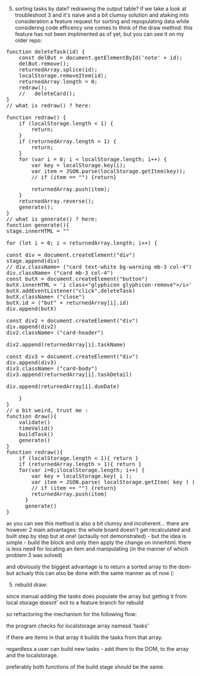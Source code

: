 
5. sorting tasks by date? redrawing the output table?
   if we take a look at troubleshoot 3 and it's naive and a bit clumsy solution and ataking into consideration
   a feature request for sorting and repopulating data while considering code efficency one comes to think of the draw method:
   this feature has not been implimented as of yet, but you can see it on my older repo:

<pre>
function deleteTask(id) {
	const delBut = document.getElementById('note' + id);
	delBut.remove();
	returnedArray.splice(id);
	localStorage.removeItem(id);
	returnedArray.length = 0;
	redraw();
	//   deleteCard();
}
// what is redraw() ? here:

function redraw() {
	if (localStorage.length < 1) {
		return;
	}
	if (returnedArray.length > 1) {
		return;
	}
	for (var i = 0; i < localStorage.length; i++) {
		var key = localStorage.key(i);
		var item = JSON.parse(localStorage.getItem(key));
		// if (item == "") {return}

		returnedArray.push(item);
	}
	returnedArray.reverse();
	generate();
}
// what is generate() ? here:
function generate(){
stage.innerHTML = ""

for (let i = 0; i < returnedArray.length; i++) {

const div = document.createElement("div")
stage.append(div)
// div.className= ("card text-white bg-warning mb-3 col-4")
div.className= ("card mb-3 col-4")
const butX = document.createElement("button")
butX.innerHTML = 'i class="glyphicon glyphicon-remove">/i>'
butX.addEventListener("click",deleteTask)
butX.className= ("close")
butX.id = ("but" + returnedArray[i].id)
div.append(butX)

const div2 = document.createElement("div")
div.append(div2)
div2.className= ("card-header")

div2.append(returnedArray[i].taskName)

const div3 = document.createElement("div")
div.append(div3)
div3.className= ("card-body")
div3.append(returnedArray[i].taskDetail)

div.append(returnedArray[i].dueDate)

    }
}
// a bit weird, trust me :
function draw(){
    validate()
    timeValid()
    buildTask()
    generate()
}
function redraw(){
    if (localStorage.length < 1){ return }
    if (returnedArray.length > 1){ return }
    for(var i=0;ilocalStorage.length; i++) {
        var key = localStorage.key( i );
        var item = JSON.parse( localStorage.getItem( key ) );
        // if (item == "") {return}
        returnedArray.push(item)
      }
      generate()
}
</pre>

as you can see this method is also a bit clumsy and incoherent...
there are however 2 main advantages:
the whole board doesn't get recalculated and built step by step but at one!
(actaully not demonstrated) - but the idea is simple - build the block and only then apply the change on innerhtml.
there is less need for locating an item and manipulating (in the manner of which problem 3 was solved)

and obviously the biggest advantage is to return a sorted array to the dom- but actualy this can also be done with the same manner as of now (:

5. rebuild draw:

since manual adding the tasks does populate the array but getting it from local storage doesnt' exit to a feature branch for rebuild


so refractoring the mechanism for the following flow:

the program checks for localstorage array namesd 'tasks'

if there are items in that array it builds the tasks from that array.

regardless a user can build new tasks - add them to the DOM, to the array and the localstorage.

preferably both functions of the build stage should be the same.

